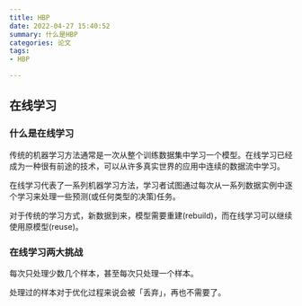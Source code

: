 ```yaml
---
title: HBP
date: 2022-04-27 15:40:52
summary: 什么是HBP
categories: 论文
tags:
- HBP

---
```

## 在线学习

### 什么是在线学习

传统的机器学习方法通常是一次从整个训练数据集中学习一个模型。在线学习已经成为一种很有前途的技术，可以从许多真实世界的应用中连续的数据流中学习。

在线学习代表了一系列机器学习方法，学习者试图通过每次从一系列数据实例中逐个学习来处理一些预测(或任何类型的决策)任务。

对于传统的学习方式，新数据到来，模型需要重建(rebuild)，而在线学习可以继续使用原模型(reuse)。


### 在线学习两大挑战
每次只处理少数几个样本，甚至每次只处理一个样本。

处理过的样本对于优化过程来说会被「丢弃」，再也不需要了。




